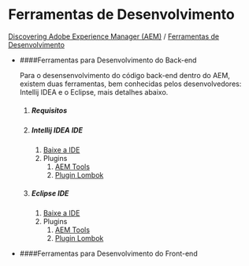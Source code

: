 Ferramentas de Desenvolvimento
=========

[Discovering Adobe Experience Manager (AEM)](README.md) / [Ferramentas de Desenvolvimento](ferramentas-de-desenvolvimento.md)



* ####Ferramentas para Desenvolvimento do Back-end
  
    Para o desensenvolvimento do código back-end dentro do AEM, existem duas ferramentas, bem conhecidas pelos desenvolvedores: Intellij IDEA e o Eclipse, mais detalhes abaixo.
    1. ##### Requisitos
    2. ##### Intellij IDEA IDE
        1. [Baixe a IDE](https://www.jetbrains.com/pt-br/idea/download/#section=windows)  
        2. Plugins
            1. [AEM Tools](https://plugins.jetbrains.com/plugin/9397-aem-tools)
            2. [Plugin Lombok](https://projectlombok.org/setup/intellij)
      
    3. ##### Eclipse IDE
        1. [Baixe a IDE](https://www.eclipse.org/downloads/)
        2. Plugins
            1. [AEM Tools](https://eclipse.adobe.com/)
            2. [Plugin Lombok](https://projectlombok.org/setup/eclipse)



* ####Ferramentas para Desenvolvimento do Front-end
